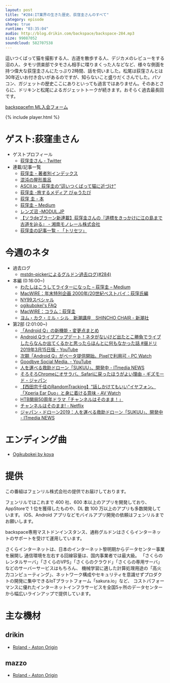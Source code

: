 ```yaml
---
layout: post
title: "#284:IT業界の生きた歴史、荻窪圭さんのすべて"
category: episode
share: true
runtime: "03:35:04"
audio: http://blog.drikin.com/backspace/backspace-284.mp3
size: 99087052
soundcloud: 582707538
---
```


這いつくばって猫を撮影する人、古道を散歩する人、デジカメのレビューをする沼の人、タモリ倶楽部でタモさん相手に喋りまくった人などなど、様々な側面を持つ偉大な荻窪圭さんにたっぷり2時間、話を伺いました。松尾は荻窪さんとは30年近いお付き合いがあるのですが、知らないこと盛りだくさんでした。パソコン、ガジェットの歴史ここにありといっても過言ではありません。そのあとさらに、ドリキンと松尾によるガジェットトークが続きます。おそらく過去最長回です。

[backspacefm ML入会フォーム](http://backspace.us11.list-manage.com/subscribe?u=09c933bd3997c1d16dbed156a&id=84b6529b91)

{% include player.html %}


# ゲスト:荻窪圭さん
* ゲストプロフィール
  * [荻窪圭さん - Twitter](https://twitter.com/ogikubokei)
* 連載/記事一覧
  * [荻窪圭 - 著者別インデックス](https://www.itmedia.co.jp/author/100073/)
  * [混沌の屋形風呂](https://ogikubokei.blogspot.com/)
  * [ASCII.jp：荻窪圭の“這いつくばって猫に近づけ”](http://ascii.jp/elem/000/000/033/33165/)
  * [荻窪圭 -旅するメディア びゅうたび](https://www.viewtabi.jp/writer/kei-ogikubo)
  * [荻窪 圭 - 本](https://www.amazon.co.jp/%E6%9C%AC-%E8%8D%BB%E7%AA%AA-%E5%9C%AD/s?ie=UTF8&page=1&rh=n%3A465392%2Cp_27%3A%E8%8D%BB%E7%AA%AA%20%E5%9C%AD)
  * [荻窪圭 – Medium](https://medium.com/@ogikubokei)
  * [レンズ沼 -MODUL.JP](https://modul.jp/tag/%E3%83%AC%E3%83%B3%E3%82%BA%E6%B2%BC/)
  * [【ソラdeブラーン新連載】荻窪圭さんの『道標をきっかけに江の島まで古道を辿る』 - 湘南モノレール株式会社](http://www.shonan-monorail.co.jp/news/2019/02/de-22.html)
  * [荻窪圭の記事一覧 - 「トリセツ」](https://torisetsu.biz/news/news_writer_ogikubo.html)

# 今週のネタ
* 過去ログ
  * [mstdn-pickerによるグルドン過去ログ(#284)](https://rbtnn.github.io/mstdn-picker/?instance=mstdn.guru&since_id=101758294314203896&max_id=101759268670474053)
* 本編 (0:16:00~)
  * [わたしはこうしてライターになった – 荻窪圭 – Medium](https://medium.com/@ogikubokei/%E3%82%8F%E3%81%9F%E3%81%97%E3%81%AF%E3%81%93%E3%81%86%E3%81%97%E3%81%A6%E3%83%A9%E3%82%A4%E3%82%BF%E3%83%BC%E3%81%AB%E3%81%AA%E3%81%A3%E3%81%9F-c8bbfd04b266)
  * [MacWIRE：年末特別企画 2000年/20世紀ベストバイ：荻窪氏編](https://web.archive.org/web/20010806005352/http://www.zdnet.co.jp/macwire/0012/30/c_ogikubo.html)
  * [NY99スペシャル](http://www.asahi-net.or.jp/%7Eax1k-ogkb/ny99-special.html)
  * [ogikubokei&#039;s FAQ](http://www.asahi-net.or.jp/%7Eax1k-ogkb/part2.html)
  * [MacWIRE：コラム：荻窪圭](https://web.archive.org/web/20010206093336/http://www.zdnet.co.jp/macwire/column/ogikubo.html)
  * [ヨム・カク・ミル・シル　新潮講座　SHINCHO CHAIR - 新潮社](https://kohza.shinchosha.co.jp/shincho/asp-webapp/web/WWebKozaShosaiNyuryoku.do?kozaId=154413)
* 第2部 (2:01:00~)
  * [「Android Q」の新機能・変更点まとめ](https://mobilelaby.com/blog-entry-android-q-matome.html)
  * [Android Qライブアップデート！ネタがないけど出たとこ勝負でライブしたらなんか出てくるかと思ったらほんとに何もなかった話 #昼ドリ 2019年3月15日版 - YouTube](https://www.youtube.com/watch?v=nmcgTi-vnCc)
  * [次期「Android Q」がベータ提供開始。Pixelで利用可 - PC Watch](https://pc.watch.impress.co.jp/docs/news/1174599.html)
  * [Goodbye Social Media. - YouTube](https://www.youtube.com/watch?v=6DfP10OeDP0)
  * [人を運べる救助ドローン「SUKUU」、開発中 - ITmedia NEWS](https://www.itmedia.co.jp/news/articles/1903/14/news135.html)
  * [そろそろChromeにオサラバ、Safariに戻ったほうがよい理由 - ギズモード・ジャパン](https://www.gizmodo.jp/2019/03/i-ditched-chrome-for-safari-and-you-can-too.html)
  * [【西田宗千佳のRandomTracking】“話しかけてもいい”イヤフォン。「Xperia Ear Duo」と身に着ける意味 - AV Watch](https://av.watch.impress.co.jp/docs/series/rt/1119689.html)
  * [HTB開局50周年ドラマ「チャンネルはそのまま！」](https://www.htb.co.jp/channel/)
  * [チャンネルはそのまま! - Netflix﻿](https://www.netflix.com/title/80220655?s=i)‬
  * [ジャパン・ドローン2019：人を運べる救助ドローン「SUKUU」、開発中 - ITmedia NEWS](https://www.itmedia.co.jp/news/articles/1903/14/news135.html)

# エンディング曲
* [Ogikubokei by koya](https://soundcloud.com/koya/ogikubokei)

# 提供

この番組はフェンリル株式会社の提供でお届けしております。

フェンリルではこれまで 400 社、600 本以上のアプリを開発しており、AppStoreで 1 位を獲得したものや、DL 数 100 万以上のアプリも多数開発しています。
iOS、Android アプリなどモバイルアプリ開発の依頼はフェンリルまでお願いします。

backspace専用マストドンインスタンス、通称グルドンはさくらインターネットのサポートを受けて運用しています。

さくらインターネットは、日本のインターネット黎明期からデータセンター事業を展開し
通信環境を左右する回線容量は、国内事業者では最大級。
「さくらのレンタルサーバ」「さくらのVPS」「さくらのクラウド」「さくらの専用サーバ」などのサーバーサービスはもちろん、
機械学習に適した計算処理用途の「高火力コンピューティング」、ネットワーク構成やセキュリティを意識せずプロダクトの開発に集中できるIoTプラットフォーム「sakura.io」など、
コストパフォーマンスに優れたインターネットインフラサービスを全国5ヶ所のデータセンターから幅広いラインアップで提供しています。

# 主な機材

## drikin
* [Roland - Aston Origin](http://amzn.asia/1OwAZ0w)

## mazzo
* [Roland - Aston Origin](http://amzn.asia/1OwAZ0w)
